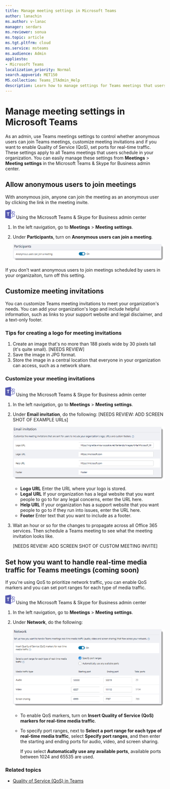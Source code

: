 ```yaml
---
title: Manage meeting settings in Microsoft Teams
author: lanachin
ms.author: v-lanac
manager: serdars
ms.reviewer: sonua
ms.topic: article
ms.tgt.pltfrm: cloud
ms.service: msteams
ms.audience: Admin
appliesto: 
- Microsoft Teams
localization_priority: Normal
search.appverid: MET150
MS.collection: Teams_ITAdmin_Help
description: Learn how to manage settings for Teams meetings that users schedule in your organization. 
---
```


# Manage meeting settings in Microsoft Teams

As an admin, use Teams meetings settings to control whether anonymous users can join Teams meetings, customize meeting invitations and if you want to enable Quality of Service (QoS), set ports for real-time traffic. These settings apply to all Teams meetings that users schedule in your organization. You can easily manage these settings from **Meetings** > **Meeting settings** in the Microsoft Teams & Skype for Business admin center. 

## Allow anonymous users to join meetings

With anonymous join, anyone can join the meeting as an anonymous user by clicking the link in the meeting invite. 

![teams-logo-30x30.png](media/teams-logo-30x30.png) Using the Microsoft Teams & Skype for Business admin center
1. In the left navigation, go to **Meetings** > **Meeting settings**. 
2. Under **Participants**, turn on **Anonymous users can join a meeting**. 

    ![meeting-settings-participants.png](media/meeting-settings-participants.png "Screen shot of the participants settings for Teams meetings in the Microsoft Teams & Skype for Business adin center")

If you don't want anonymous users to join meetings scheduled by users in your organizaiton, turn off this setting. 
## Customize meeting invitations

You can customize Teams meeting invitations to meet your organization's needs. You can add your organization's logo and include helpful information, such as links to your support website and legal disclaimer, and a text-only footer. 

### Tips for creating a logo for meeting invitations  

1. Create an image that's no more than 188 pixels wide by 30 pixels tall (it's quite small). [NEEDS REVIEW]
2. Save the image in JPG format.   
3. Store the image in a central location that everyone in your organization can access, such as a network share. 

### Customize your meeting invitations

![teams-logo-30x30.png](media/teams-logo-30x30.png) Using the Microsoft Teams & Skype for Business admin center

1. In the left navigation, go to **Meetings** > **Meeting settings**.
2. Under **Email invitation**, do the following: [NEEDS REVIEW: ADD SCREEN SHOT OF EXAMPLE URLs]

    ![meeting-settings-invitation.png](media/meeting-settings-invitation.png "Screen shot of the meeting invitation settings that you can customize for Teams meetings") 

    - **Logo URL** Enter the URL where your logo is stored. 
    - **Legal URL** If your organization has a legal website that you want people to go to for any legal concerns, enter the URL here. 
    - **Help URL** If your organization has a support website that you want people to go to if they run into issues, enter the URL here.
    - **Footer** Enter text that you want to include as a footer. 
3. Wait an hour or so for the changes to propagate across all Office 365 services. Then schedule a Teams meeting to see what the meeting invitation looks like.  

    [NEEDS REVIEW: ADD SCREEN SHOT OF CUSTOM MEETING INVITE]

## Set how you want to handle real-time media traffic for Teams meetings (coming soon) 
If you're using QoS to prioritize network traffic, you can enable QoS markers and you can set port ranges for each type of media traffic. 

 ![teams-logo-30x30.png](media/teams-logo-30x30.png) Using the Microsoft Teams & Skype for Business admin center

1. In the left navigation, go to **Meetings** > **Meeting settings**. 
2. Under **Network**, do the following:

    ![meeting-settings-network.png](media/meeting-settings-network.png "Screen shot of the network settings for Teams meetings in the Microsoft Teams & Skype for Business admin center")

    - To enable QoS markers, turn on **Insert Quality of Service (QoS) markers for real-time media traffic**.
    - To specify port ranges, next to **Select a port range for each type of real-time media traffic**, select  **Specify port ranges**, and then enter the starting and ending ports for audio, video, and screen sharing. 
    
        If you select **Automatically use any available ports**, available ports between 1024 and 65535 are used. 

 ### Related topics
- [Quality of Service (QoS) in Teams](qos-in-teams.md)

